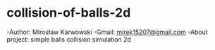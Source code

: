 # collision-of-balls-2d
-Author: Mirosław Karwowski
-Gmail: mirek15207@gmail.com
-About project: simple balls collision simulation 2d

